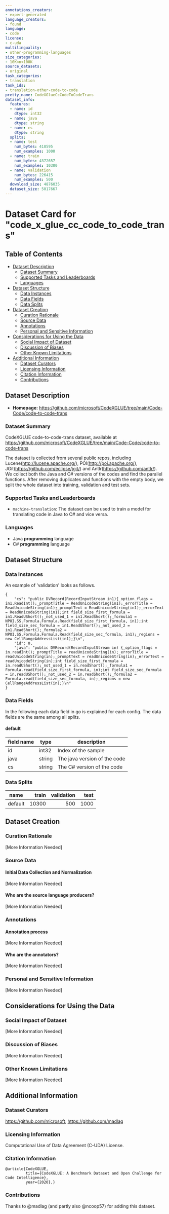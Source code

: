 ```yaml
---
annotations_creators:
- expert-generated
language_creators:
- found
language:
- code
license:
- c-uda
multilinguality:
- other-programming-languages
size_categories:
- 10K<n<100K
source_datasets:
- original
task_categories:
- translation
task_ids:
- translation-other-code-to-code
pretty_name: CodeXGlueCcCodeToCodeTrans
dataset_info:
  features:
  - name: id
    dtype: int32
  - name: java
    dtype: string
  - name: cs
    dtype: string
  splits:
  - name: test
    num_bytes: 418595
    num_examples: 1000
  - name: train
    num_bytes: 4372657
    num_examples: 10300
  - name: validation
    num_bytes: 226415
    num_examples: 500
  download_size: 4876035
  dataset_size: 5017667
---
```

# Dataset Card for "code_x_glue_cc_code_to_code_trans"

## Table of Contents
- [Dataset Description](#dataset-description)
  - [Dataset Summary](#dataset-summary)
  - [Supported Tasks and Leaderboards](#supported-tasks)
  - [Languages](#languages)
- [Dataset Structure](#dataset-structure)
  - [Data Instances](#data-instances)
  - [Data Fields](#data-fields)
  - [Data Splits](#data-splits-sample-size)
- [Dataset Creation](#dataset-creation)
  - [Curation Rationale](#curation-rationale)
  - [Source Data](#source-data)
  - [Annotations](#annotations)
  - [Personal and Sensitive Information](#personal-and-sensitive-information)
- [Considerations for Using the Data](#considerations-for-using-the-data)
  - [Social Impact of Dataset](#social-impact-of-dataset)
  - [Discussion of Biases](#discussion-of-biases)
  - [Other Known Limitations](#other-known-limitations)
- [Additional Information](#additional-information)
  - [Dataset Curators](#dataset-curators)
  - [Licensing Information](#licensing-information)
  - [Citation Information](#citation-information)
  - [Contributions](#contributions)

## Dataset Description

- **Homepage:** https://github.com/microsoft/CodeXGLUE/tree/main/Code-Code/code-to-code-trans

### Dataset Summary

CodeXGLUE code-to-code-trans dataset, available at https://github.com/microsoft/CodeXGLUE/tree/main/Code-Code/code-to-code-trans

The dataset is collected from several public repos, including Lucene(http://lucene.apache.org/), POI(http://poi.apache.org/), JGit(https://github.com/eclipse/jgit/) and Antlr(https://github.com/antlr/).
        We collect both the Java and C# versions of the codes and find the parallel functions. After removing duplicates and functions with the empty body, we split the whole dataset into training, validation and test sets.

### Supported Tasks and Leaderboards

- `machine-translation`: The dataset can be used to train a model for translating code in Java to C# and vice versa.

### Languages

- Java **programming** language
- C# **programming** language

## Dataset Structure

### Data Instances

An example of 'validation' looks as follows.
```
{
    "cs": "public DVRecord(RecordInputStream in1){_option_flags = in1.ReadInt();_promptTitle = ReadUnicodeString(in1);_errorTitle = ReadUnicodeString(in1);_promptText = ReadUnicodeString(in1);_errorText = ReadUnicodeString(in1);int field_size_first_formula = in1.ReadUShort();_not_used_1 = in1.ReadShort();_formula1 = NPOI.SS.Formula.Formula.Read(field_size_first_formula, in1);int field_size_sec_formula = in1.ReadUShort();_not_used_2 = in1.ReadShort();_formula2 = NPOI.SS.Formula.Formula.Read(field_size_sec_formula, in1);_regions = new CellRangeAddressList(in1);}\n", 
    "id": 0, 
    "java": "public DVRecord(RecordInputStream in) {_option_flags = in.readInt();_promptTitle = readUnicodeString(in);_errorTitle = readUnicodeString(in);_promptText = readUnicodeString(in);_errorText = readUnicodeString(in);int field_size_first_formula = in.readUShort();_not_used_1 = in.readShort();_formula1 = Formula.read(field_size_first_formula, in);int field_size_sec_formula = in.readUShort();_not_used_2 = in.readShort();_formula2 = Formula.read(field_size_sec_formula, in);_regions = new CellRangeAddressList(in);}\n"
}
```

### Data Fields

In the following each data field in go is explained for each config. The data fields are the same among all splits.

#### default

|field name| type |         description         |
|----------|------|-----------------------------|
|id        |int32 | Index of the sample         |
|java      |string| The java version of the code|
|cs        |string| The C# version of the code  |

### Data Splits

| name  |train|validation|test|
|-------|----:|---------:|---:|
|default|10300|       500|1000|

## Dataset Creation

### Curation Rationale

[More Information Needed]

### Source Data

#### Initial Data Collection and Normalization

[More Information Needed]

#### Who are the source language producers?

[More Information Needed]

### Annotations

#### Annotation process

[More Information Needed]

#### Who are the annotators?

[More Information Needed]

### Personal and Sensitive Information

[More Information Needed]

## Considerations for Using the Data

### Social Impact of Dataset

[More Information Needed]

### Discussion of Biases

[More Information Needed]

### Other Known Limitations

[More Information Needed]

## Additional Information

### Dataset Curators

https://github.com/microsoft, https://github.com/madlag

### Licensing Information

Computational Use of Data Agreement (C-UDA) License.

### Citation Information

```
@article{CodeXGLUE,
         title={CodeXGLUE: A Benchmark Dataset and Open Challenge for Code Intelligence},
         year={2020},}
```

### Contributions

Thanks to @madlag (and partly also @ncoop57) for adding this dataset.